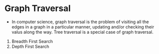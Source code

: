 # Graph Traversal

* In computer science, graph traversal is the problem of visiting all the edges in a graph in a particular manner, updating and/or
  checking their valus along the way. Tree traversal is a special case of graph traversal.

1. Breadth First Search
2. Depth First Search